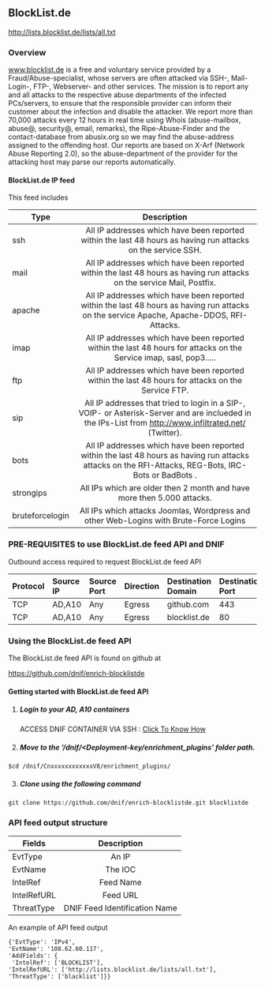 ## BlockList.de   
  http://lists.blocklist.de/lists/all.txt

### Overview
www.blocklist.de is a free and voluntary service provided by a Fraud/Abuse-specialist, whose servers are often attacked via SSH-, Mail-Login-, FTP-, Webserver- and other services. 
The mission is to report any and all attacks to the respective abuse departments of the infected PCs/servers, to ensure that the responsible provider can inform 
their customer about the infection and disable the attacker. 
We report more than 70,000 attacks every 12 hours in real time using Whois (abuse-mailbox, abuse@, security@, email, remarks), the Ripe-Abuse-Finder and
the contact-database from abusix.org so we may find the abuse-address assigned to the offending host. 
Our reports are based on X-Arf (Network Abuse Reporting 2.0), so the abuse-department of the provider for the attacking host may parse our reports automatically. 

#### BlockList.de IP feed
This feed includes

  | Type        | Description  |
| ------------- |:-------------:|
| ssh      | All IP addresses which have been reported within the last 48 hours as having run attacks on the service SSH.  |
| mail      | All IP addresses which have been reported within the last 48 hours as having run attacks on the service Mail, Postfix.     |
| apache | All IP addresses which have been reported within the last 48 hours as having run attacks on the service Apache, Apache-DDOS, RFI-Attacks.       |
| imap | All IP addresses which have been reported within the last 48 hours for attacks on the Service imap, sasl, pop3.....       |
| ftp | All IP addresses which have been reported within the last 48 hours for attacks on the Service FTP.  |
| sip  | All IP addresses that tried to login in a SIP-, VOIP- or Asterisk-Server and are inclueded in the IPs-List from http://www.infiltrated.net/ (Twitter).  |
| bots | All IP addresses which have been reported within the last 48 hours as having run attacks attacks on the RFI-Attacks, REG-Bots, IRC-Bots or BadBots . |
| strongips | All IPs which are older then 2 month and have more then 5.000 attacks. |
| bruteforcelogin |  All IPs which attacks Joomlas, Wordpress and other Web-Logins with Brute-Force Logins |

### PRE-REQUISITES to use BlockList.de feed API and DNIF  
Outbound access required to request BlockList.de feed API 

| Protocol   | Source IP  | Source Port  | Direction	 | Destination Domain | Destination Port  |  
|:------------- |:-------------|:-------------|:-------------|:-------------|:-------------|  
| TCP | AD,A10 | Any | Egress	| github.com | 443 |
| TCP | AD,A10 | Any | Egress	| blocklist.de | 80 | 


### Using the BlockList.de feed API
 The BlockList.de feed API is found on github at

https://github.com/dnif/enrich-blocklistde

#### Getting started with BlockList.de feed API

1. #####    Login to your AD, A10 containers  
   ACCESS DNIF CONTAINER VIA SSH : [Click To Know How](https://dnif.it/docs/guides/tutorials/access-dnif-container-via-ssh.html)
2. #####    Move to the ‘/dnif/<Deployment-key/enrichment_plugins’ folder path.
```
$cd /dnif/CnxxxxxxxxxxxxV8/enrichment_plugins/
```
3. #####   Clone using the following command  
```  
git clone https://github.com/dnif/enrich-blocklistde.git blocklistde
```
### API feed output structure
  | Fields        | Description  |
| ------------- |:-------------:|
| EvtType      | An IP |
| EvtName      | The IOC      |
| IntelRef | Feed Name      |
| IntelRefURL | Feed URL      |
| ThreatType | DNIF Feed Identification Name |      

An example of API feed output
```
{'EvtType': 'IPv4', 
'EvtName': '108.62.60.117',
'AddFields': {
 'IntelRef': ['BLOCKLIST'],
'IntelRefURL': ['http://lists.blocklist.de/lists/all.txt'],
'ThreatType': ['blacklist']}}
```
